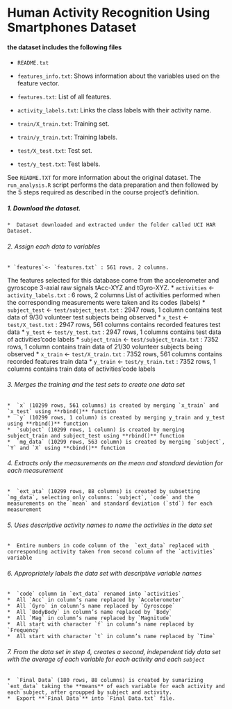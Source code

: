 # Human Activity Recognition Using Smartphones Dataset

#### the dataset includes the following files
- `README.txt`

- `features_info.txt`: Shows information about the variables used on the feature vector.

- `features.txt`: List of all features.

- `activity_labels.txt`: Links the class labels with their activity name.

- `train/X_train.txt`: Training set.

- `train/y_train.txt`: Training labels.

- `test/X_test.txt`: Test set.

- `test/y_test.txt`: Test labels.

See `README.TXT` for more information about the original dataset. The `run_analysis.R` script performs the data preparation and then followed by the 5 steps required as described in the course project’s definition.

##### 1. Download the dataset.
    *  Dataset downloaded and extracted under the folder called UCI HAR Dataset.

###### 2. Assign each data to variables
    * `features`<- `features.txt` : 561 rows, 2 columns.
The features selected for this database come from the accelerometer and gyroscope 3-axial raw signals tAcc-XYZ and tGyro-XYZ.
    *  `activities` <- `activity_labels.txt` : 6 rows, 2 columns
List of activities performed when the corresponding measurements were taken and its codes (labels)
    *  `subject_test` <- `test/subject_test.txt` : 2947 rows, 1 column
contains test data of 9/30 volunteer test subjects being observed
    *  `x_test` <- `test/X_test.txt` : 2947 rows, 561 columns
contains recorded features test data
    *  `y_test` <- `test/y_test.txt` : 2947 rows, 1 columns
contains test data of activities’code labels
    *  `subject_train` <- `test/subject_train.txt` : 7352 rows, 1 column
contains train data of 21/30 volunteer subjects being observed
    *  `x_train` <- `test/X_train.txt` : 7352 rows, 561 columns
contains recorded features train data
    *  `y_train` <- `test/y_train.txt` : 7352 rows, 1 columns
contains train data of activities’code labels

###### 3. Merges the training and the test sets to create one data set
    *  `x` (10299 rows, 561 columns) is created by merging `x_train` and `x_test` using **rbind()** function
    *  `y` (10299 rows, 1 column) is created by merging y_train and y_test using **rbind()** function
    *  `subject` (10299 rows, 1 column) is created by merging subject_train and subject_test using **rbind()** function
    *  `mg_data` (10299 rows, 563 column) is created by merging `subject`, `Y` and `X` using **cbind()** function

###### 4. Extracts only the measurements on the mean and standard deviation for each measurement
    *  `ext_ata` (10299 rows, 88 columns) is created by subsetting `mg_data`, selecting only columns: `subject`, `code` and the measurements on the `mean` and standard deviation (`std`) for each measurement

###### 5. Uses descriptive activity names to name the activities in the data set
    *  Entire numbers in code column of the  `ext_data` replaced with corresponding activity taken from second column of the `activities` variable

###### 6. Appropriately labels the data set with descriptive variable names
    *  `code` column in `ext_data` renamed into `activities`
    *  All `Acc` in column’s name replaced by `Accelerometer`
    *  All `Gyro` in column’s name replaced by `Gyroscope`
    *  All `BodyBody` in column’s name replaced by `Body`
    *  All `Mag` in column’s name replaced by `Magnitude`
    *  All start with character `f` in column’s name replaced by `Frequency`
    *  All start with character `t` in column’s name replaced by `Time`

###### 7. From the data set in step 4, creates a second, independent tidy data set with the average of each variable for each activity and each `subject`
    *  `Final Data` (180 rows, 88 columns) is created by sumarizing `ext_data` taking the **means** of each variable for each activity and each subject, after groupped by subject and activity.
    *  Export **`Final Data`** into `Final Data.txt` file.
